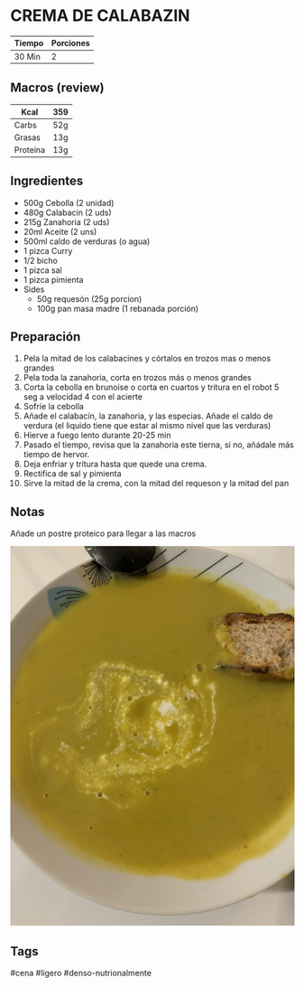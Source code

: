 # CREMA DE CALABAZIN

| Tiempo | Porciones |
|--------|-----------|
| 30 Min | 2         |

## Macros (review)

| Kcal     | 359 |
|----------|-----|
| Carbs    | 52g |
| Grasas   | 13g |
| Proteina | 13g |



## Ingredientes
- 500g Cebolla (2 unidad)
- 480g Calabacin (2 uds)
- 215g Zanahoria (2 uds)
- 20ml Aceite (2 uns)
- 500ml caldo de verduras (o agua)
- 1 pizca Curry
- 1/2 bicho
- 1 pizca sal
- 1 pizca pimienta
- Sides
  - 50g requesón (25g porcion)
  - 100g pan masa madre (1 rebanada porción)


## Preparación
1. Pela la mitad de los calabacines y córtalos en trozos mas o menos grandes
2. Pela toda la zanahoria, corta en trozos más o menos grandes
3. Corta la cebolla en brunoise o corta en cuartos y tritura en el robot 5
   seg a velocidad 4 con el acierte
4. Sofríe la cebolla
5. Añade el calabacín, la zanahoria, y las especias. Añade el caldo de
   verdura (el liquido tiene que estar al mismo nivel que las verduras)
6. Hierve a fuego lento durante 20-25 min
7. Pasado el tiempo, revisa que la zanahoria este tierna, si no, añádale
   más tiempo de hervor.
8. Deja enfriar y tritura hasta que quede una crema.
9. Rectifica de sal y pimienta
10. Sirve la mitad de la crema, con la mitad del requeson y la mitad del pan
    
## Notas
Añade un postre proteico para llegar a las macros

 ![crema-calabacin.jpeg](media%2Fcrema-calabacin.jpeg)
 
## Tags

#cena #ligero #denso-nutrionalmente